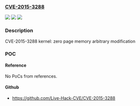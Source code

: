 ### [CVE-2015-3288](https://cve.mitre.org/cgi-bin/cvename.cgi?name=CVE-2015-3288)
![](https://img.shields.io/static/v1?label=Product&message=Red%20Hat%20Enterprise%20Linux%207&color=blue)
![](https://img.shields.io/static/v1?label=Version&message=!%200%3A3.10.0-327.el7%20&color=brighgreen)
![](https://img.shields.io/static/v1?label=Vulnerability&message=Unchecked%20Error%20Condition&color=brighgreen)

### Description

CVE-2015-3288 kernel: zero page memory arbitrary modification

### POC

#### Reference
No PoCs from references.

#### Github
- https://github.com/Live-Hack-CVE/CVE-2015-3288

